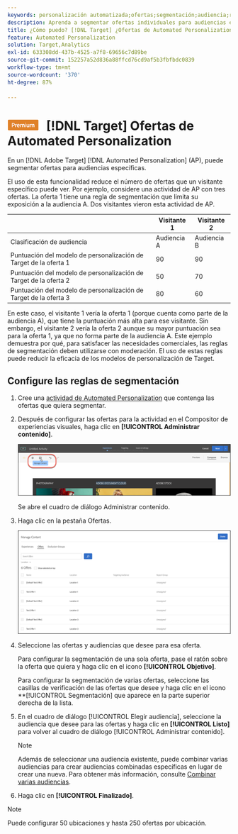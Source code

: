 ```yaml
---
keywords: personalización automatizada;ofertas;segmentación;audiencia;reglas de segmentación;segmentación
description: Aprenda a segmentar ofertas individuales para audiencias específicas mediante una actividad de Automated Personalization (AP) en Adobe Target.
title: ¿Cómo puedo? [!DNL Target] ¿Ofertas de Automated Personalization?
feature: Automated Personalization
solution: Target,Analytics
exl-id: 633308dd-437b-4525-a7f8-69656c7d89be
source-git-commit: 152257a52d836a88ffcd76cd9af5b3fbfbdc0839
workflow-type: tm+mt
source-wordcount: '370'
ht-degree: 87%

---
```


# ![PREMIUM](/help/main/assets/premium.png) [!DNL Target] Ofertas de Automated Personalization

En un [!DNL Adobe Target] [!DNL Automated Personalization] (AP), puede segmentar ofertas para audiencias específicas.

El uso de esta funcionalidad reduce el número de ofertas que un visitante específico puede ver. Por ejemplo, considere una actividad de AP con tres ofertas. La oferta 1 tiene una regla de segmentación que limita su exposición a la audiencia A. Dos visitantes vieron esta actividad de AP.

|  | Visitante 1 | Visitante 2 |
|--- |--- |--- |
| Clasificación de audiencia | Audiencia A | Audiencia B |
| Puntuación del modelo de personalización de Target de la oferta 1 | 90 | 90 |
| Puntuación del modelo de personalización de Target de la oferta 2 | 50 | 70 |
| Puntuación del modelo de personalización de Target de la oferta 3 | 80 | 60 |

En este caso, el visitante 1 vería la oferta 1 (porque cuenta como parte de la audiencia A), que tiene la puntuación más alta para ese visitante. Sin embargo, el visitante 2 vería la oferta 2 aunque su mayor puntuación sea para la oferta 1, ya que no forma parte de la audiencia A. Este ejemplo demuestra por qué, para satisfacer las necesidades comerciales, las reglas de segmentación deben utilizarse con moderación. El uso de estas reglas puede reducir la eficacia de los modelos de personalización de Target.

## Configure las reglas de segmentación

1. Cree una [actividad de Automated Personalization](/help/main/c-activities/t-automated-personalization/create-ap-activity.md) que contenga las ofertas que quiera segmentar.
1. Después de configurar las ofertas para la actividad en el Compositor de experiencias visuales, haga clic en **[!UICONTROL Administrar contenido]**.

   ![Administrar contenido](/help/main/c-activities/t-automated-personalization/assets/manage-content.png)

   Se abre el cuadro de diálogo Administrar contenido.

1. Haga clic en la pestaña Ofertas.

   ![Página de ofertas](/help/main/c-activities/t-automated-personalization/assets/manage-content-offers.png)

1. Seleccione las ofertas y audiencias que desee para esa oferta.

   Para configurar la segmentación de una sola oferta, pase el ratón sobre la oferta que quiera y haga clic en el icono **[!UICONTROL Objetivo]**.

   Para configurar la segmentación de varias ofertas, seleccione las casillas de verificación de las ofertas que desee y haga clic en el icono **[!UICONTROL Segmentación] que aparece en la parte superior derecha de la lista.

1. En el cuadro de diálogo [!UICONTROL Elegir audiencia], seleccione la audiencia que desee para las ofertas y haga clic en **[!UICONTROL Listo]** para volver al cuadro de diálogo [!UICONTROL Administrar contenido].

   >[!NOTE]
   >
   >Además de seleccionar una audiencia existente, puede combinar varias audiencias para crear audiencias combinadas específicas en lugar de crear una nueva. Para obtener más información, consulte [Combinar varias audiencias](/help/main/c-target/combining-multiple-audiences.md#concept_A7386F1EA4394BD2AB72399C225981E5).

1. Haga clic en **[!UICONTROL Finalizado]**.

>[!NOTE]
>
>Puede configurar 50 ubicaciones y hasta 250 ofertas por ubicación.
